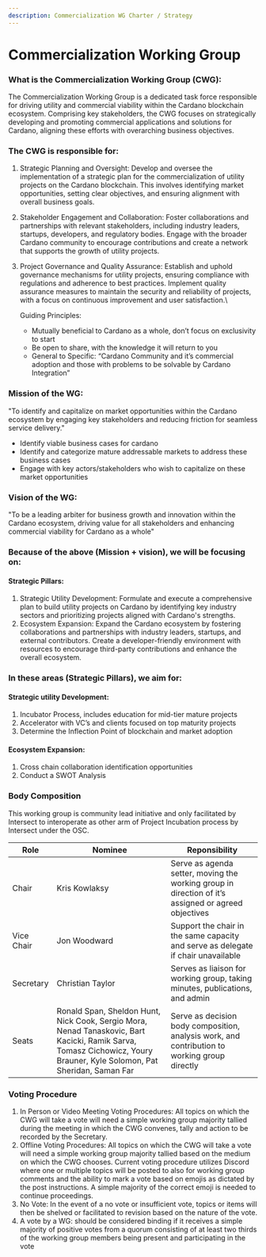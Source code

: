 ```yaml
---
description: Commercialization WG Charter / Strategy
---
```


# Commercialization Working Group

### What is the Commercialization Working Group (CWG):

The Commercialization Working Group is a dedicated task force responsible for driving utility and commercial viability within the Cardano blockchain ecosystem. Comprising key stakeholders, the CWG focuses on strategically developing and promoting commercial applications and solutions for Cardano, aligning these efforts with overarching business objectives.&#x20;

### The CWG is responsible for:

1. Strategic Planning and Oversight: Develop and oversee the implementation of a strategic plan for the commercialization of utility projects on the Cardano blockchain. This involves identifying market opportunities, setting clear objectives, and ensuring alignment with overall business goals.
2. Stakeholder Engagement and Collaboration: Foster collaborations and partnerships with relevant stakeholders, including industry leaders, startups, developers, and regulatory bodies. Engage with the broader Cardano community to encourage contributions and create a network that supports the growth of utility projects.
3.  Project Governance and Quality Assurance: Establish and uphold governance mechanisms for utility projects, ensuring compliance with regulations and adherence to best practices. Implement quality assurance measures to maintain the security and reliability of projects, with a focus on continuous improvement and user satisfaction.\


    Guiding Principles:

    * Mutually beneficial to Cardano as a whole, don’t focus on exclusivity to start
    * Be open to share, with the knowledge it will return to you
    * General to Specific: “Cardano Community and it’s commercial adoption and those with problems to be solvable by Cardano Integration”

### Mission of the WG:

"To identify and capitalize on market opportunities within the Cardano ecosystem by engaging key stakeholders and reducing friction for seamless service delivery."

* Identify viable business cases for cardano
* Identify and categorize mature addressable markets to address these business cases
* Engage with key actors/stakeholders who wish to capitalize on these market opportunities

### Vision of the WG:

"To be a leading arbiter for business growth and innovation within the Cardano ecosystem, driving value for all stakeholders and enhancing commercial viability for Cardano as a whole"

### Because of the above (Mission + vision), we will be focusing on:

#### Strategic Pillars:

1. Strategic Utility Development: Formulate and execute a comprehensive plan to build utility projects on Cardano by identifying key industry sectors and prioritizing projects aligned with Cardano's strengths.
2. Ecosystem Expansion: Expand the Cardano ecosystem by fostering collaborations and partnerships with industry leaders, startups, and external contributors. Create a developer-friendly environment with resources to encourage third-party contributions and enhance the overall ecosystem.

### In these areas (Strategic Pillars), we aim for:

#### Strategic utility Development:

1. Incubator Process, includes education for mid-tier mature projects
2. Accelerator with VC’s and clients focused on top maturity projects
3. Determine the Inflection Point of blockchain and market adoption

#### Ecosystem Expansion:

1. Cross chain collaboration identification opportunities
2. Conduct a SWOT Analysis

### Body Composition

This working group is community lead initiative and only facilitated by Intersect to interoperate as other arm of Project Incubation process by Intersect under the OSC.

| Role       | Nominee                                                                                                                                                                 | Reponsibility                                                                                       |
| ---------- | ----------------------------------------------------------------------------------------------------------------------------------------------------------------------- | --------------------------------------------------------------------------------------------------- |
| Chair      | Kris Kowlaksy                                                                                                                                                           | Serve as agenda setter, moving the working group in direction of it’s assigned or agreed objectives |
| Vice Chair | Jon Woodward                                                                                                                                                            | Support the chair in the same capacity and serve as delegate if chair unavailable                   |
| Secretary  | Christian Taylor                                                                                                                                                        | Serves as liaison for working group, taking minutes, publications, and admin                        |
| Seats      | Ronald Span, Sheldon Hunt, Nick Cook, Sergio Mora, Nenad Tanaskovic,  Bart Kacicki, Ramik Sarva, Tomasz Cichowicz, Youry Brauner, Kyle Solomon, Pat Sheridan, Saman Far | Serve as decision body composition, analysis work, and contribution to working group directly       |

### Voting Procedure

1. In Person or Video Meeting Voting Procedures: All topics on which the CWG will take a vote will need a simple working group majority tallied during the meeting in which the CWG convenes, tally and action to be recorded by the Secretary.
2. Offline Voting Procedures: All topics on which the CWG will take a vote will need a simple working group majority tallied based on the medium on which the CWG chooses. Current voting procedure utilizes Discord where one or multiple topics will be posted to also for working group comments and the ability to mark a vote based on emojis as dictated by the post instructions. A simple majority of the correct emoji is needed to continue proceedings.
3. No Vote: In the event of a no vote or insufficient vote, topics or items will then be shelved or facilitated to revision based on the nature of the vote.
4. A vote by a WG: should be considered binding if it receives a simple majority of positive votes from a quorum consisting of at least two thirds of the working group members being present and participating in the vote
